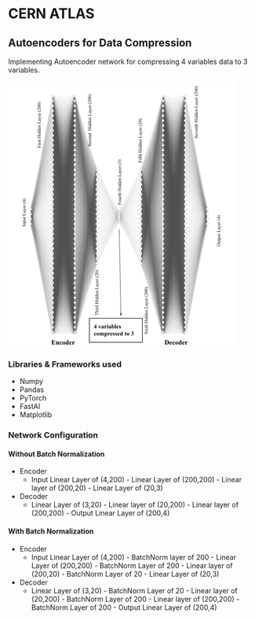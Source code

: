 # CERN ATLAS  
## Autoencoders for Data Compression  
Implementing Autoencoder network for compressing 4 variables data to 3 variables.  

![Autoencoder Architecture](https://raw.githubusercontent.com/kahanikaar/ATLAS/main/autoencoder_fig(1)(1).png)  
  
### Libraries & Frameworks used
* Numpy
* Pandas
* PyTorch
* FastAI
* Matplotlib

### Network Configuration  
#### Without Batch Normalization  
* Encoder  
  * Input Linear Layer of (4,200) - Linear Layer of (200,200) - Linear layer of (200,20) - Linear Layer of (20,3)  
* Decoder  
  * Linear Layer of (3,20) - Linear layer of (20,200) - Linear layer of (200,200) - Output Linear Layer of (200,4)  
  
#### With Batch Normalization
* Encoder  
  * Input Linear Layer of (4,200) - BatchNorm layer of 200 - Linear Layer of (200,200) - BatchNorm Layer of 200 - Linear layer of (200,20) - BatchNorm Layer of 20 - Linear Layer of (20,3)  
* Decoder  
  * Linear Layer of (3,20) - BatchNorm Layer of 20 - Linear layer of (20,200) - BatchNorm Layer of 200 - Linear layer of (200,200) - BatchNorm Layer of 200 - Output Linear Layer of (200,4)

